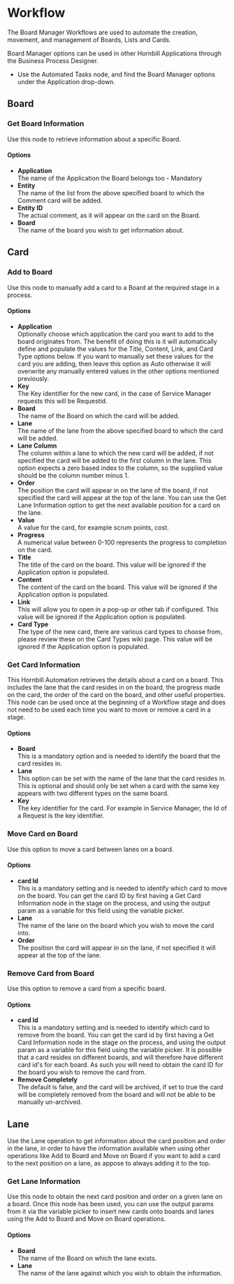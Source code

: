 # Workflow
The Board Manager Workflows are used to automate the creation, movement, and management of Boards, Lists and Cards.

Board Manager options can be used in other Hornbill Applications through the Business Process Designer.
* Use the Automated Tasks node, and find the Board Manager options under the Application drop-down.

## Board
### Get Board Information
Use this node to retrieve information about a specific Board.
#### Options
* **Application**<br>The name of the Application the Board belongs too - Mandatory
* **Entity**<br>The name of the list from the above specified board to which the Comment card will be added.
* **Entity ID**<br>The actual comment, as it will appear on the card on the Board.
* **Board**<br>The name of the board you wish to get information about.

## Card
### Add to Board
Use this node to manually add a card to a Board at the required stage in a process.

#### Options
* **Application**<br>Optionally choose which application the card you want to add to the board originates from. The benefit of doing this is it will automatically define and populate the values for the Title, Content, Link, and Card Type options below. If you want to manually set these values for the card you are adding, then leave this option as Auto otherwise it will overwrite any manually entered values in the other options mentioned previously.
* **Key**<br>The Key identifier for the new card, in the case of Service Manager requests this will be Requestid.
* **Board**<br>The name of the Board on which the card will be added.
* **Lane**<br>The name of the lane from the above specified board to which the card will be added.
* **Lane Column**<br>The column within a lane to which the new card will be added, if not specified the card will be added to the first column in the lane. This option expects a zero based index to the column, so the supplied value should be the column number minus 1.
* **Order**<br>The position the card will appear in on the lane of the board, if not specified the card will appear at the top of the lane. You can use the Get Lane Information option to get the next available position for a card on the lane.
* **Value**<br>A value for the card, for example scrum points, cost.
* **Progress**<br>A numerical value between 0-100 represents the progress to completion on the card.
* **Title**<br>The title of the card on the board. This value will be ignored if the Application option is populated.
* **Content**<br>The content of the card on the board. This value will be ignored if the Application option is populated.
* **Link**<br>This will allow you to open in a pop-up or other tab if configured. This value will be ignored if the Application option is populated.
* **Card Type**<br>The type of the new card, there are various card types to choose from, please review these on the Card Types wiki page. This value will be ignored if the Application option is populated.

### Get Card Information
This Hornbill Automation retrieves the details about a card on a board. This includes the lane that the card resides in on the board, the progress made on the card, the order of the card on the board, and other useful properties. This node can be used once at the beginning of a Workflow stage and does not need to be used each time you want to move or remove a card in a stage.

#### Options
* **Board**<br>This is a mandatory option and is needed to identify the board that the card resides in.
* **Lane**<br>This option can be set with the name of the lane that the card resides in. This is optional and should only be set when a card with the same key appears with two different types on the same board.
* **Key**<br>The key identifier for the card. For example in Service Manager, the Id of a Request is the key identifier.

### Move Card on Board
Use this option to move a card between lanes on a board.

#### Options
* **card Id**<br>This is a mandatory setting and is needed to identify which card to move on the board. You can get the card ID by first having a Get Card Information node in the stage on the process, and using the output param as a variable for this field using the variable picker.
* **Lane**<br>The name of the lane on the board which you wish to move the card into.
* **Order**<br>The position the card will appear in on the lane, if not specified it will appear at the top of the lane.

### Remove Card from Board
Use this option to remove a card from a specific board.
#### Options
* **card Id**<br>This is a mandatory setting and is needed to identify which card to remove from the board. You can get the card id by first having a Get Card Information node in the stage on the process, and using the output param as a variable for this field using the variable picker.
It is possible that a card resides on different boards, and will therefore have different card id's for each board. As such you will need to obtain the card ID for the board you wish to remove the card from.
* **Remove Completely**<br>The default is false, and the card will be archived, if set to true the card will be completely removed from the board and will not be able to be manually un-archived.

## Lane
Use the Lane operation to get information about the card position and order in the lane, in order to have the information available when using other operations like Add to Board and Move on Board if you want to add a card to the next position on a lane, as appose to always adding it to the top.

### Get Lane Information
Use this node to obtain the next card position and order on a given lane on a board. Once this node has been used, you can use the output params from it via the variable picker to insert new cards onto boards and lanes using the Add to Board and Move on Board operations.

#### Options
* **Board**<br>The name of the Board on which the lane exists.
* **Lane**<br>The name of the lane against which you wish to obtain the information.